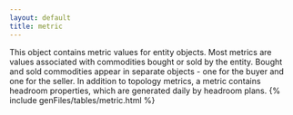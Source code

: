 ```yaml
---
layout: default
title: metric
---
```


This object contains metric values for entity objects. 
Most metrics are values associated with commodities bought or sold by the entity. 
Bought and sold commodities appear in separate objects - one for the buyer and one 
for the seller. In addition to topology metrics, a metric contains headroom properties, 
which are generated daily by headroom plans.
{% include genFiles/tables/metric.html %}

